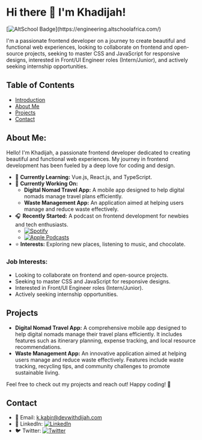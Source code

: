 # Hi there 👋 I'm Khadijah!

[![AltSchool Badge](https://img.shields.io/badge/-Engineering-6773E5?style=for-the-badge&logo=data:image/png;base64,iVBORw0KGgoAAAANSUhEUgAAAIcAAACHCAYAAAA850oKAAAACXBIWXMAACE4AAAhOAFFljFgAAAAAXNSR...)](https://engineering.altschoolafrica.com/)

I'm a passionate frontend developer on a journey to create beautiful and functional web experiences, looking to collaborate on frontend and open-source projects, seeking to master CSS and JavaScript for responsive designs, interested in Front/UI Engineer roles (Intern/Junior), and actively seeking internship opportunities.

## Table of Contents
- [Introduction](#hi-there--im-khadijah)
- [About Me](#about-me)
- [Projects](#projects)
- [Contact](#contact)

## About Me:

Hello! I'm Khadijah, a passionate frontend developer dedicated to creating beautiful and functional web experiences. My journey in frontend development has been fueled by a deep love for coding and design. 

- 🌱 **Currently Learning:** Vue.js, React.js, and TypeScript.
- 🔭 **Currently Working On:** 
  - **Digital Nomad Travel App:** A mobile app designed to help digital nomads manage travel plans efficiently.
  - **Waste Management App:** An application aimed at helping users manage and reduce waste effectively.
- 🎧 **Recently Started:** A podcast on frontend development for newbies and tech enthusiasts.
  - [![Spotify](https://img.shields.io/badge/Spotify-1DB954?style=for-the-badge&logo=spotify&logoColor=white)](https://open.spotify.com/show/2hYlsKJBdrHexEPVG8F39g?si=l3X4R471QIynybBf7h6FiA)
  - [![Apple Podcasts](https://img.shields.io/badge/Apple_Podcasts-9933CC?style=for-the-badge&logo=apple-podcasts&logoColor=white)](https://podcasts.apple.com/us/podcast/frontend-unfiltered/id1804719491)
- ⭐ **Interests:** Exploring new places, listening to music, and chocolate.

### Job Interests:
- Looking to collaborate on frontend and open-source projects.
- Seeking to master CSS and JavaScript for responsive designs.
- Interested in Front/UI Engineer roles (Intern/Junior).
- Actively seeking internship opportunities.

## Projects

- **Digital Nomad Travel App:** A comprehensive mobile app designed to help digital nomads manage their travel plans efficiently. It includes features such as itinerary planning, expense tracking, and local resource recommendations.
- **Waste Management App:** An innovative application aimed at helping users manage and reduce waste effectively. Features include waste tracking, recycling tips, and community challenges to promote sustainable living.

Feel free to check out my projects and reach out! Happy coding! 🌟

## Contact
- 📧 Email: [k.kabir@devwithdijah.com](mailto:k.kabir@devwithdijah.com)
- 💼 LinkedIn: [![LinkedIn](https://img.shields.io/badge/LinkedIn-0077B5?style=for-the-badge&logo=linkedin&logoColor=white)](https://www.linkedin.com/in/khadijahkabir)
- 🐦 Twitter: [![Twitter](https://img.shields.io/badge/Twitter-1DA1F2?style=for-the-badge&logo=twitter&logoColor=white)](https://twitter.com/dijahtotheworld)
